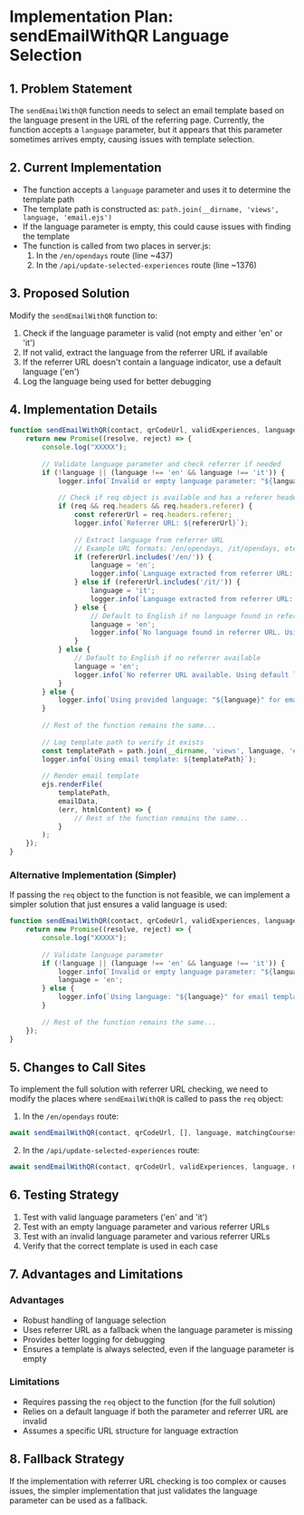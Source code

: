 # Implementation Plan: sendEmailWithQR Language Selection

## 1. Problem Statement
The `sendEmailWithQR` function needs to select an email template based on the language present in the URL of the referring page. Currently, the function accepts a `language` parameter, but it appears that this parameter sometimes arrives empty, causing issues with template selection.

## 2. Current Implementation
- The function accepts a `language` parameter and uses it to determine the template path
- The template path is constructed as: `path.join(__dirname, 'views', language, 'email.ejs')`
- If the language parameter is empty, this could cause issues with finding the template
- The function is called from two places in server.js:
  1. In the `/en/opendays` route (line ~437)
  2. In the `/api/update-selected-experiences` route (line ~1376)

## 3. Proposed Solution
Modify the `sendEmailWithQR` function to:
1. Check if the language parameter is valid (not empty and either 'en' or 'it')
2. If not valid, extract the language from the referrer URL if available
3. If the referrer URL doesn't contain a language indicator, use a default language ('en')
4. Log the language being used for better debugging

## 4. Implementation Details

```javascript
function sendEmailWithQR(contact, qrCodeUrl, validExperiences, language, matchingCourses = [], useOttoJson = false, req = null) {
    return new Promise((resolve, reject) => {
        console.log("XXXXX");
        
        // Validate language parameter and check referrer if needed
        if (!language || (language !== 'en' && language !== 'it')) {
            logger.info(`Invalid or empty language parameter: "${language}". Checking referrer URL...`);
            
            // Check if req object is available and has a referer header
            if (req && req.headers && req.headers.referer) {
                const refererUrl = req.headers.referer;
                logger.info(`Referrer URL: ${refererUrl}`);
                
                // Extract language from referrer URL
                // Example URL formats: /en/opendays, /it/opendays, etc.
                if (refererUrl.includes('/en/')) {
                    language = 'en';
                    logger.info(`Language extracted from referrer URL: "${language}"`);
                } else if (refererUrl.includes('/it/')) {
                    language = 'it';
                    logger.info(`Language extracted from referrer URL: "${language}"`);
                } else {
                    // Default to English if no language found in referrer
                    language = 'en';
                    logger.info(`No language found in referrer URL. Using default language: "${language}"`);
                }
            } else {
                // Default to English if no referrer available
                language = 'en';
                logger.info(`No referrer URL available. Using default language: "${language}"`);
            }
        } else {
            logger.info(`Using provided language: "${language}" for email template`);
        }
        
        // Rest of the function remains the same...
        
        // Log template path to verify it exists
        const templatePath = path.join(__dirname, 'views', language, 'email.ejs');
        logger.info(`Using email template: ${templatePath}`);
        
        // Render email template
        ejs.renderFile(
            templatePath,
            emailData,
            (err, htmlContent) => {
                // Rest of the function remains the same...
            }
        );
    });
}
```

### Alternative Implementation (Simpler)
If passing the `req` object to the function is not feasible, we can implement a simpler solution that just ensures a valid language is used:

```javascript
function sendEmailWithQR(contact, qrCodeUrl, validExperiences, language, matchingCourses = [], useOttoJson = false) {
    return new Promise((resolve, reject) => {
        console.log("XXXXX");
        
        // Validate language parameter
        if (!language || (language !== 'en' && language !== 'it')) {
            logger.info(`Invalid or empty language parameter: "${language}". Using default language: "en"`);
            language = 'en';
        } else {
            logger.info(`Using language: "${language}" for email template`);
        }
        
        // Rest of the function remains the same...
    });
}
```

## 5. Changes to Call Sites
To implement the full solution with referrer URL checking, we need to modify the places where `sendEmailWithQR` is called to pass the `req` object:

1. In the `/en/opendays` route:
```javascript
await sendEmailWithQR(contact, qrCodeUrl, [], language, matchingCourses, false, req);
```

2. In the `/api/update-selected-experiences` route:
```javascript
await sendEmailWithQR(contact, qrCodeUrl, validExperiences, language, matchingCourses, false, req);
```

## 6. Testing Strategy
1. Test with valid language parameters ('en' and 'it')
2. Test with an empty language parameter and various referrer URLs
3. Test with an invalid language parameter and various referrer URLs
4. Verify that the correct template is used in each case

## 7. Advantages and Limitations

### Advantages
- Robust handling of language selection
- Uses referrer URL as a fallback when the language parameter is missing
- Provides better logging for debugging
- Ensures a template is always selected, even if the language parameter is empty

### Limitations
- Requires passing the `req` object to the function (for the full solution)
- Relies on a default language if both the parameter and referrer URL are invalid
- Assumes a specific URL structure for language extraction

## 8. Fallback Strategy
If the implementation with referrer URL checking is too complex or causes issues, the simpler implementation that just validates the language parameter can be used as a fallback.